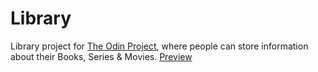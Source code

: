 # Library

Library project for [The Odin Project](https://www.theodinproject.com/), where people can store information about their Books, Series & Movies. [Preview](https://ahmedmk11.github.io/library/)